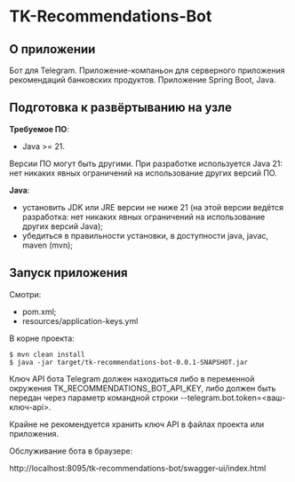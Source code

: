 # TK-Recommendations-Bot

## О приложении

Бот для Telegram. Приложение-компаньон для серверного приложения рекомендаций банковских продуктов.
Приложение Spring Boot, Java.

## Подготовка к развёртыванию на узле

**Требуемое ПО**:

- Java >= 21.

Версии ПО могут быть другими. При разработке используется Java 21: нет никаких явных ограничений на использование других версий ПО.

**Java**:

- установить JDK или JRE версии не ниже 21 (на этой версии ведётся разработка: нет никаких явных ограничений на использование других версий Java);
- убедиться в правильности установки, в доступности java, javac, maven (mvn);

## Запуск приложения

Смотри:

- pom.xml;
- resources/application-keys.yml

В корне проекта:

```
$ mvn clean install
$ java -jar target/tk-recommendations-bot-0.0.1-SNAPSHOT.jar
```

Ключ API бота Telegram должен находиться либо в переменной окружения TK_RECOMMENDATIONS_BOT_API_KEY, либо должен быть передан через параметр командной строки --telegram.bot.token=<ваш-ключ-api>.

Крайне не рекомендуется хранить ключ API в файлах проекта или приложения.

Обслуживание бота в браузере:

http://localhost:8095/tk-recommendations-bot/swagger-ui/index.html
